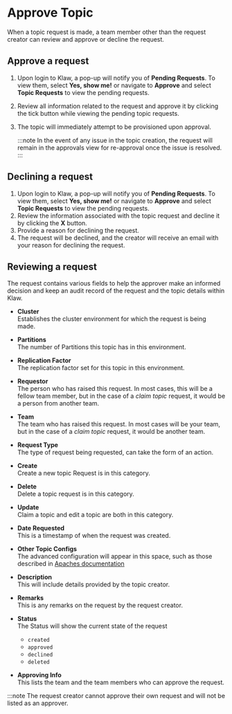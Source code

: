 # Approve Topic

When a topic request is made, a team member other than the request creator can review and approve or decline the request.

## Approve a request

1.  Upon login to Klaw, a pop-up will notify you of **Pending
    Requests**. To view them, select **Yes, show me!** or navigate to
    **Approve** and select **Topic Requests** to view the pending
    requests.
2.  Review all information related to the request and approve it by
    clicking the tick button while viewing the pending topic requests.
3.  The topic will immediately attempt to be provisioned upon approval.

    :::note
    In the event of any issue in the topic creation, the request will remain
    in the approvals view for re-approval once the issue is resolved.
    :::

## Declining a request

1.  Upon login to Klaw, a pop-up will notify you of **Pending
    Requests**. To view them, select **Yes, show me!** or navigate to
    **Approve** and select **Topic Requests** to view the pending
    requests.
2.  Review the information associated with the topic request and decline
    it by clicking the **X** button.
3.  Provide a reason for declining the request.
4.  The request will be declined, and the creator will receive an email
    with your reason for declining the request.

## Reviewing a request

The request contains various fields to help the approver make an
informed decision and keep an audit record of the request and the topic
details within Klaw.

- **Cluster** <br />
  Establishes the cluster environment for which the request is
  being made.

- **Partitions** <br />
  The number of Partitions this topic has in this environment.

- **Replication Factor** <br />
  The replication factor set for this topic in this environment.

- **Requestor** <br />
  The person who has raised this request. In most cases, this will
  be a fellow team member, but in the case of a _claim topic_
  request, it would be a person from another team.

- **Team** <br />
  The team who has raised this request. In most cases will be your
  team, but in the case of a _claim topic_ request, it would be
  another team.

- **Request Type** <br />
  The type of request being requested, can take the form of
  an action.

- **Create** <br />
  Create a new topic Request is in this category.

- **Delete** <br />
  Delete a topic request is in this category.

- **Update** <br />
  Claim a topic and edit a topic are both in this category.

- **Date Requested** <br />
  This is a timestamp of when the request was created.

- **Other Topic Configs** <br />
  The advanced configuration will appear in this space, such as
  those described in [Apaches
  documentation](https://kafka.apache.org/documentation/#topicconfigs)

- **Description** <br />
  This will include details provided by the topic creator.

- **Remarks** <br />
  This is any remarks on the request by the request creator.

- **Status** <br />
  The Status will show the current state of the request

  - `created`
  - `approved`
  - `declined`
  - `deleted`

- **Approving Info** <br />
  This lists the team and the team members who can approve the
  request.

:::note
The request creator cannot approve their own request and will not be
listed as an approver.
